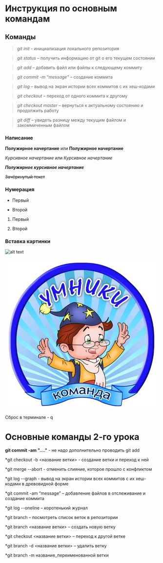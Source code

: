 # Инструкция по основным командам

## Команды

> *git init* - инициализация локального репозитория

> *git status* – получить информацию от git о его текущем состоянии

> *git add* – добавить файл или файлы к следующему коммиту

> *git commit -m “message”* – создание коммита

> *git log* – вывод на экран истории всех коммитов с их хеш-кодами

> *git checkout* – переход от одного коммита к другому

> *git checkout master* – вернуться к актуальному состоянию и продолжить работу

> *git diff* – увидеть разницу между текущим файлом и закоммиченным файлом

### Написание

**Полужирное начертание** или __Полужирное начертание__

*Курсивное начертание* или _Курсивное начертание_

***Полужирное курсивное начертание***

~~Зачёркнутый текст~~

### Нумерация

* Первый 

* Второй

1. Первый 

2. Второй

### Вставка картинки

![alt text](http://url/to/img.png)

![Umnik](UM.jpeg)

Сброс в терминале - q

# Основные команды 2-го урока

**git commit -am "...."** - не надо дополнительно проводить git add

*git checkout  -b <название ветки> - создание ветки и переход к ней

*git merge --abort - отменить слияние, которое прошло с конфликтом

*git log --graph - вывод на экран истории всех коммитов с их хеш-кодами в древовидной форме

*git commit -am “message” – добавление файлов в отслеживание и создание коммита

*git log --oneline – коротенький журнал

*git branch – посмотреть список веток в репозитории

*git branch <название ветки> – создать новую ветку

*git checkout <название ветки> – переход к другой ветке

*git branch -d <название ветки> – удалить ветку

*git branch -m название_переименованной ветки